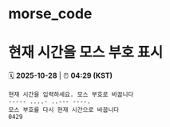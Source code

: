 # morse_code
# 현재 시간을 모스 부호 표시
<!-- MORSE_TIME_START -->
🗓️ **2025-10-28** | ⏰ **04:29 (KST)**

```
현재 시간을 입력하세요. 모스 부호로 바꿉니다
----- ....- ..--- ----.
모스 부호를 다시 현재 시간으로 바꿉니다
0429
```
<!-- MORSE_TIME_END -->
